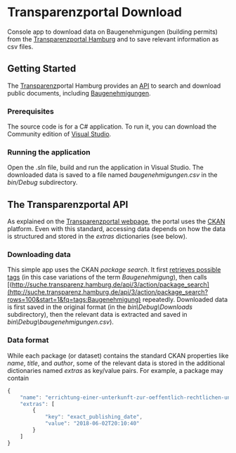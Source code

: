 # Transparenzportal Download

Console app to download data on Baugenehmigungen (building permits) from the [Transparenzportal Hamburg](http://transparenz.hamburg.de/) and to save relevant information as csv files. 

## Getting Started

The [Transparenz](http://www.hamburg.de/transparenzgesetz/)portal Hamburg provides an [API](http://transparenz.hamburg.de/hinweise-zur-api/) to search and download public documents, including [Baugenehmigungen](http://www.hamburg.de/baugenehmigung/).

### Prerequisites

The source code is for a C# application. To run it, you can download the Community edition of [Visual Studio](https://www.visualstudio.com/de/downloads/). 

### Running the application

Open the .sln file, build and run the application in Visual Studio. The downloaded data is saved to a file named *baugenehmigungen.csv* in the *bin/Debug* subdirectory.

## The Transparenzportal API

As explained on the [Transparenzportal webpage](http://transparenz.hamburg.de/hinweise-zur-api/), the portal uses the [CKAN](http://docs.ckan.org/en/latest/api/index.html) platform. Even with this standard, accessing data depends on how the data is structured and stored in the *extras* dictionaries (see below).

### Downloading data

This simple app uses the CKAN *package search*. It first [retrieves possible tags](http://suche.transparenz.hamburg.de/api/3/action/tag_list) (in this case variations of the term *Baugenehmigung*), then calls [(http://suche.transparenz.hamburg.de/api/3/action/package_search](http://suche.transparenz.hamburg.de/api/3/action/package_search?rows=100&start=1&fq=tags:Baugenehmigung) repeatedly. Downloaded data is first saved in the original format (in the *bin\Debug\Downloads* subdirectory), then the relevant data is extracted and saved in *bin\Debug\baugenehmigungen.csv*). 

### Data format

While each package (or dataset) contains the standard CKAN properties like *name*, *title*, and *author*, some of the relevant data is stored in the additional dictionaries named *extras* as key/value pairs. For example, a package may contain

```javascript
{ 
    "name": "errichtung-einer-unterkunft-zur-oeffentlich-rechtlichen-unterbringung-mit-102-plaetzen1",
    "extras": [
        {
            "key": "exact_publishing_date",
            "value": "2018-06-02T20:10:40"
        }
    ]
}
```